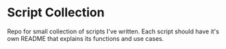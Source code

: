 # Script Collection

Repo for small collection of scripts I've written. Each script should have it's own README that explains its functions and use cases.
